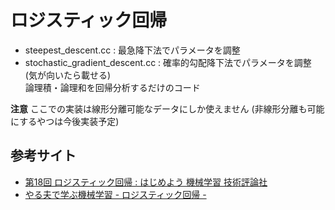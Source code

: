 # ロジスティック回帰
- steepest_descent.cc : 最急降下法でパラメータを調整  
- stochastic_gradient_descent.cc : 確率的勾配降下法でパラメータを調整 (気が向いたら載せる)  
論理積・論理和を回帰分析するだけのコード  

**注意**
ここでの実装は線形分離可能なデータにしか使えません (非線形分離も可能にするやつは今後実装予定)

## 参考サイト
- [第18回 ロジスティック回帰 : はじめよう 機械学習 技術評論社](http://gihyo.jp/dev/serial/01/machine-learning/0018)
- [やる夫で学ぶ機械学習 - ロジスティック回帰 -](http://tkengo.github.io/blog/2016/06/04/yaruo-machine-learning5/)

